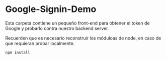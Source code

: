 # Google-Signin-Demo
Esta carpeta contiene un pequeño front-end para
obtener el token de Google y probarlo contra nuestro
backend server.

Recuerden que es necesario reconstruir los móduloas de
node, en caso de que requieran probar localmente.

```
npm install
```